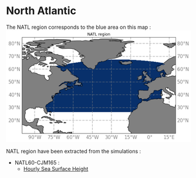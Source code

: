 # North Atlantic

The NATL region corresponds to the blue area on this map :
![NATL map](notebooks-maps/region_NATL.png)

NATL region have been extracted from the simulations :
  - NATL60-CJM165 :
    - [Hourly Sea Surface Height](../items/NATL60-CJM165-SSH-1h.md)
